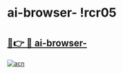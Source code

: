 # ai-browser- !rcr05

# <h2><a href="https://1b12op.esa.edu.pl?title=ai-browser-&ref=rcr05">🔗👉 🔴 ai-browser-</a></h2>

[![acn](https://github.com/user-attachments/assets/0f9c940e-d8b0-45ae-aac7-cd30a18b3e1c)](https://1b12op.esa.edu.pl?title=ai-browser-&ref=rcr05)

